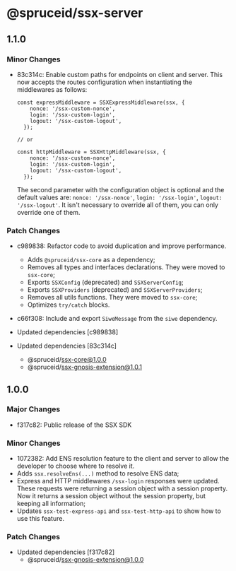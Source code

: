 # @spruceid/ssx-server

## 1.1.0

### Minor Changes

- 83c314c: Enable custom paths for endpoints on client and server.
  This now accepts the routes configuration when instantiating the middlewares as follows:

  ```
  const expressMiddleware = SSXExpressMiddleware(ssx, {
      nonce: '/ssx-custom-nonce',
      login: '/ssx-custom-login',
      logout: '/ssx-custom-logout',
    });

  // or

  const httpMiddleware = SSXHttpMiddleware(ssx, {
      nonce: '/ssx-custom-nonce',
      login: '/ssx-custom-login',
      logout: '/ssx-custom-logout',
    });
  ```

  The second parameter with the configuration object is optional and the default values are: `nonce: '/ssx-nonce'`, `login: '/ssx-login'`, `logout: '/ssx-logout'`. It isn't necessary to override all of them, you can only override one of them.

### Patch Changes

- c989838: Refactor code to avoid duplication and improve performance.
  - Adds `@spruceid/ssx-core` as a dependency;
  - Removes all types and interfaces declarations. They were moved to `ssx-core`;
  - Exports `SSXConfig` (deprecated) and `SSXServerConfig`;
  - Exports `SSXProviders` (deprecated) and `SSXServerProviders`;
  - Removes all utils functions. They were moved to `ssx-core`;
  - Optimizes `try/catch` blocks.

- c66f308: Include and export `SiweMessage` from the `siwe` dependency.
- Updated dependencies [c989838]
- Updated dependencies [83c314c]
  - @spruceid/ssx-core@1.0.0
  - @spruceid/ssx-gnosis-extension@1.0.1

## 1.0.0

### Major Changes

- f317c82: Public release of the SSX SDK

### Minor Changes

- 1072382: Add ENS resolution feature to the client and server to allow the developer to choose where to resolve it.
- Adds `ssx.resolveEns(...)` method to resolve ENS data;
- Express and HTTP middlewares `/ssx-login` responses were updated. These requests were returning a session object with a session property. Now it returns a session object without the session property, but keeping all information;
- Updates `ssx-test-express-api` and `ssx-test-http-api` to show how to use this feature.

### Patch Changes

- Updated dependencies [f317c82]
  - @spruceid/ssx-gnosis-extension@1.0.0
